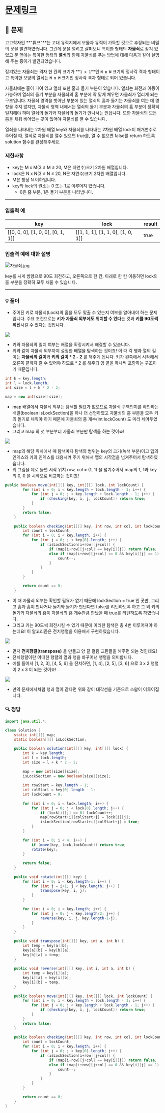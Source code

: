 # [문제링크](https://school.programmers.co.kr/learn/courses/30/lessons/60059)

## 📝 문제

고고학자인 **"튜브"**는 고대 유적지에서 보물과 유적이 가득할 것으로 추정되는 비밀의 문을 발견하였습니다. 그런데 문을 열려고 살펴보니 특이한 형태의 **자물쇠**로 잠겨 있었고 문 앞에는 특이한 형태의 **열쇠**와 함께 자물쇠를 푸는 방법에 대해 다음과 같이 설명해 주는 종이가 발견되었습니다.

잠겨있는 자물쇠는 격자 한 칸의 크기가 **`1 x 1`**인 **`N x N`** 크기의 정사각 격자 형태이고 특이한 모양의 열쇠는 **`M x M`** 크기인 정사각 격자 형태로 되어 있습니다.

자물쇠에는 홈이 파여 있고 열쇠 또한 홈과 돌기 부분이 있습니다. 열쇠는 회전과 이동이 가능하며 열쇠의 돌기 부분을 자물쇠의 홈 부분에 딱 맞게 채우면 자물쇠가 열리게 되는 구조입니다. 자물쇠 영역을 벗어난 부분에 있는 열쇠의 홈과 돌기는 자물쇠를 여는 데 영향을 주지 않지만, 자물쇠 영역 내에서는 열쇠의 돌기 부분과 자물쇠의 홈 부분이 정확히 일치해야 하며 열쇠의 돌기와 자물쇠의 돌기가 만나서는 안됩니다. 또한 자물쇠의 모든 홈을 채워 비어있는 곳이 없어야 자물쇠를 열 수 있습니다.

열쇠를 나타내는 2차원 배열 key와 자물쇠를 나타내는 2차원 배열 lock이 매개변수로 주어질 때, 열쇠로 자물쇠를 열수 있으면 true를, 열 수 없으면 false를 return 하도록 solution 함수를 완성해주세요.

### 제한사항

- key는 M x M(3 ≤ M ≤ 20, M은 자연수)크기 2차원 배열입니다.
- lock은 N x N(3 ≤ N ≤ 20, N은 자연수)크기 2차원 배열입니다.
- M은 항상 N 이하입니다.
- key와 lock의 원소는 0 또는 1로 이루어져 있습니다.
    - 0은 홈 부분, 1은 돌기 부분을 나타냅니다.

---

### 입출력 예

|key|lock|result|
|---|---|---|
|[[0, 0, 0], [1, 0, 0], [0, 1, 1]]|[[1, 1, 1], [1, 1, 0], [1, 0, 1]]|true|

### 입출력 예에 대한 설명

![자물쇠.jpg](https://grepp-programmers.s3.amazonaws.com/files/production/469703690b/79f2f473-5d13-47b9-96e0-a10e17b7d49a.jpg)

key를 시계 방향으로 90도 회전하고, 오른쪽으로 한 칸, 아래로 한 칸 이동하면 lock의 홈 부분을 정확히 모두 채울 수 있습니다.

---

### 💡 풀이

- 주어진 키로 자물쇠(Lock)의 홈을 모두 맞출 수 있는지 여부를 알아내야 하는 문제입니다. 주요 조건으로는 **키가 자물쇠 외부에도 위치할 수 있다**는 것과 **키를 90도씩 회전**시킬 수 있다는 것입니다.

![](https://img1.daumcdn.net/thumb/R1280x0/?scode=mtistory2&fname=https%3A%2F%2Fblog.kakaocdn.net%2Fdn%2FlVZHZ%2FbtsCQq15YdJ%2FHoWGlxZ8tUsdkX1Qu7qBnK%2Fimg.png)

- 키와 자물쇠의 일치 여부는 배열을 확장시켜서 해결할 수 있습니다.
- 위와 같이 자물쇠 외부까지 설정한 배열을 탐색하는 것이죠! 이 때 각 행과 열의 길이는 **자물쇠의 길이**와 **키의 길이 * 2 - 2** 를 해주게 됩니다. 키가 왼쪽에서 시작해서 오른쪽 끝까지 갈 수 있어야 하므로 * 2 를 해주되 양 끝을 하나씩 포함하는 구조이기 때문입니다.

```java
int k = key.length;
int l = lock.length;
int size = l + k * 2 - 2;

map = new int[size][size];
```

- map 배열에서 자물쇠 외부는 탐색할 필요가 없으므로 자물쇠 구역인지를 확인하는 배열(boolean isLockSection)을 하나 더 선언하였고 자물쇠의 홈 부분을 모두 키의 돌기로 채워야 하기 때문에 자물쇠의 홈 개수(int lockCount) 도 미리 세어두었습니다.
- 그리고 map 의 첫 부분부터 자물쇠 부분만 탐색을 하는 것이죠!

![](https://img1.daumcdn.net/thumb/R1280x0/?scode=mtistory2&fname=https%3A%2F%2Fblog.kakaocdn.net%2Fdn%2Frp8H0%2FbtsCN1u3Hju%2Ft1sbZfUSW5L9B8AZc1DSv0%2Fimg.png)

- map의 해당 위치에서 매 탐색마다 탐색의 범위는 key의 크기(녹색 부분)이고 맵의 인덱스와 키의 인덱스를 대응시켜 주기 위해서 맵의 시작점을 넘겨주어서 탐색하였습니다.
- 위 그림을 예로 들면 시작 위치 row, col = (1, 1) 을 넘겨주어서 map의 1, 1과 key의 0, 0 을 시작으로 비교하는 것이죠!

```java
public boolean move(int[][] key, int[][] lock, int lockCount) {
        for (int i = 0; i < key.length + lock.length - 1; i++) {
            for (int j = 0; j < key.length + lock.length - 1; j++) {
                if (checking(key, i, j, lockCount)) return true;
            }
        }
        return false;
    }
    
    public boolean checking(int[][] key, int row, int col, int lockCount) {
        int count = lockCount;
        for (int i = 0; i < key.length; i++) {
            for (int j = 0; j < key[0].length; j++) {
                if (isLockSection[i+row][j+col]) {
                    if (map[i+row][j+col] == key[i][j]) return false;
                    else if (map[i+row][j+col] == 0 && key[i][j] == 1) {
                        count--;
                    }
                }
            }
        }  
        
        return count == 0;
    }
```

- 이 때 자물쇠 외부는 확인할 필요가 없기 때문에 lockSection = true 인 곳만, 그리고 홈과 홈이 만나거나 돌기와 돌기가 만난다면 false를 리턴하도록 하고 그 외 키의 돌기와 자물쇠의 홈이 자물쇠의 홈 개수만큼 만났을 때 true를 리턴하도록 하였습니다.
- 그리고 키는 90도씩 회전시킬 수 있기 때문에 이러한 탐색은 총 4번 이루어져야 하는데요! 이 알고리즘은 전치행렬을 이용해서 구현하였습니다.

![](https://blog.kakaocdn.net/dn/YmpuM/btsB7nZyupG/5xUvK0KHAJAZIJ6dnKMAFk/img.gif)

- 먼저 **전치행렬(transpose)** 을 만들고 양 끝 컬럼 교환들을 해주면 되는 것인데요!
- 전치행렬이란 어떠한 행렬의 열과 행을 바꾸어낸 행렬을 의미합니다.
- 예를 들어서 \[1, 2, 3\], \[4, 5, 6\] 을 전치하면, \[1, 4\], \[2, 5\], \[3, 6\] 으로 3 x 2 행렬이 2 x 3 이 되는 것이죠!

![](https://img1.daumcdn.net/thumb/R1280x0/?scode=mtistory2&fname=https%3A%2F%2Fblog.kakaocdn.net%2Fdn%2F0A5ui%2FbtsB7gTqsSV%2FiBccDMyv3QNkoGKVKjosQK%2Fimg.png)

- 만약 문제에서처럼 행과 열이 같다면 위와 같이 대각선을 기준으로 스왑이 이루어집니다.

### 🔍 정답

```java
import java.util.*;

class Solution {
    static int[][] map;
    static boolean[][] isLockSection;
    
    public boolean solution(int[][] key, int[][] lock) {
        int k = key.length;
        int l = lock.length;
        int size = l + k * 2 - 2;
        
        map = new int[size][size];
        isLockSection = new boolean[size][size];
        
        int rowStart = key.length - 1;
        int colStart = key[0].length - 1;
        int lockCount = 0;
        
        for (int i = 0; i < lock.length; i++) {
            for (int j = 0; j < lock[0].length; j++) {
                if (lock[i][j] == 0) lockCount++;
                map[rowStart+i][colStart+j] = lock[i][j];
                isLockSection[rowStart+i][colStart+j] = true;
            }
        }
        
        for (int i = 0; i < 4; i++) {
            if (move(key, lock,lockCount)) return true;
            rotate(key);
        }
        
        return false;
    }
    
    public void rotate(int[][] key) {
        for (int i = 0; i < key.length-1; i++) {
            for (int j = i+1; j < key.length; j++) {
                transpose(key, i, j);
            }
        }
        
        for (int i = 0; i < key.length; i++) {
            for (int j = 0; j < key.length/2; j++) {
                reverse(key, i, j, key.length-1-j);
            }
        }
    }
    
    public void transpose(int[][] key, int a, int b) {
        int temp = key[a][b];
        key[a][b] = key[b][a];
        key[b][a] = temp;
    }
    
    public void reverse(int[][] key, int i, int a, int b) {
        int temp = key[i][a];
        key[i][a] = key[i][b];
        key[i][b] = temp;
    }
    
    public boolean move(int[][] key, int[][] lock, int lockCount) {
        for (int i = 0; i < key.length + lock.length - 1; i++) {
            for (int j = 0; j < key.length + lock.length - 1; j++) {
                if (checking(key, i, j, lockCount)) return true;
            }
        }
        return false;
    }
    
    public boolean checking(int[][] key, int row, int col, int lockCount) {
        int count = lockCount;
        for (int i = 0; i < key.length; i++) {
            for (int j = 0; j < key[0].length; j++) {
                if (isLockSection[i+row][j+col]) {
                    if (map[i+row][j+col] == key[i][j]) return false;
                    else if (map[i+row][j+col] == 0 && key[i][j] == 1) {
                        count--;
                    }
                }
            }
        }  
        
        return count == 0;
    }
}
```